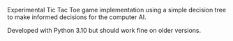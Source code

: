 Experimental Tic Tac Toe game implementation using a simple decision tree to make informed decisions for the computer AI.

Developed with Python 3.10 but should work fine on older versions.